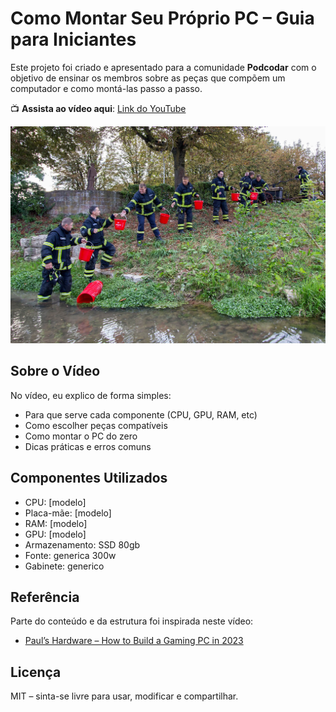 # Como Montar Seu Próprio PC – Guia para Iniciantes

Este projeto foi criado e apresentado para a comunidade **Podcodar** com o objetivo de ensinar os membros sobre as peças que compõem um computador e como montá-las passo a passo.

📺 **Assista ao vídeo aqui**: [Link do YouTube](https://www.youtube.com/watch?v=IciRZKxuWaQ)

![imagem](./static/corrente_humana_b.jpg)

## Sobre o Vídeo

No vídeo, eu explico de forma simples:

- Para que serve cada componente (CPU, GPU, RAM, etc)
- Como escolher peças compatíveis
- Como montar o PC do zero
- Dicas práticas e erros comuns

## Componentes Utilizados

- CPU: [modelo]
- Placa-mãe: [modelo]
- RAM: [modelo]
- GPU: [modelo]
- Armazenamento: SSD 80gb
- Fonte: generica 300w
- Gabinete: generico

## Referência

Parte do conteúdo e da estrutura foi inspirada neste vídeo:

- [Paul’s Hardware – How to Build a Gaming PC in 2023](https://www.youtube.com/watch?v=IciRZKxuWaQ)

## Licença

MIT – sinta-se livre para usar, modificar e compartilhar.
